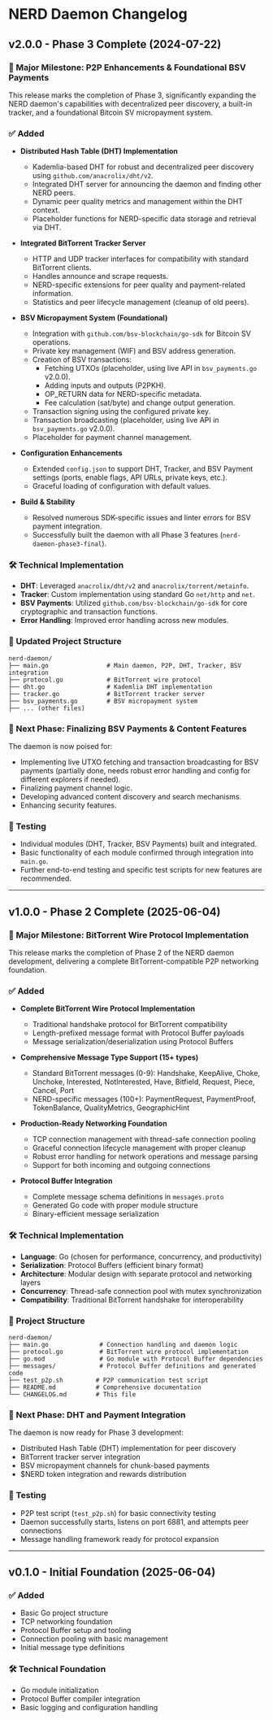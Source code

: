 # NERD Daemon Changelog

## v2.0.0 - Phase 3 Complete (2024-07-22)

### 🎉 Major Milestone: P2P Enhancements & Foundational BSV Payments

This release marks the completion of Phase 3, significantly expanding the NERD daemon's capabilities with decentralized peer discovery, a built-in tracker, and a foundational Bitcoin SV micropayment system.

### ✅ Added

-   **Distributed Hash Table (DHT) Implementation**
    -   Kademlia-based DHT for robust and decentralized peer discovery using `github.com/anacrolix/dht/v2`.
    -   Integrated DHT server for announcing the daemon and finding other NERD peers.
    -   Dynamic peer quality metrics and management within the DHT context.
    -   Placeholder functions for NERD-specific data storage and retrieval via DHT.

-   **Integrated BitTorrent Tracker Server**
    -   HTTP and UDP tracker interfaces for compatibility with standard BitTorrent clients.
    -   Handles announce and scrape requests.
    -   NERD-specific extensions for peer quality and payment-related information.
    -   Statistics and peer lifecycle management (cleanup of old peers).

-   **BSV Micropayment System (Foundational)**
    -   Integration with `github.com/bsv-blockchain/go-sdk` for Bitcoin SV operations.
    -   Private key management (WIF) and BSV address generation.
    -   Creation of BSV transactions:
        -   Fetching UTXOs (placeholder, using live API in `bsv_payments.go` v2.0.0).
        -   Adding inputs and outputs (P2PKH).
        -   OP_RETURN data for NERD-specific metadata.
        -   Fee calculation (sat/byte) and change output generation.
    -   Transaction signing using the configured private key.
    -   Transaction broadcasting (placeholder, using live API in `bsv_payments.go` v2.0.0).
    -   Placeholder for payment channel management.

-   **Configuration Enhancements**
    -   Extended `config.json` to support DHT, Tracker, and BSV Payment settings (ports, enable flags, API URLs, private keys, etc.).
    -   Graceful loading of configuration with default values.

-   **Build & Stability**
    -   Resolved numerous SDK-specific issues and linter errors for BSV payment integration.
    -   Successfully built the daemon with all Phase 3 features (`nerd-daemon-phase3-final`).

### 🛠️ Technical Implementation

-   **DHT**: Leveraged `anacrolix/dht/v2` and `anacrolix/torrent/metainfo`.
-   **Tracker**: Custom implementation using standard Go `net/http` and `net`.
-   **BSV Payments**: Utilized `github.com/bsv-blockchain/go-sdk` for core cryptographic and transaction functions.
-   **Error Handling**: Improved error handling across new modules.

### 📁 Updated Project Structure

```
nerd-daemon/
├── main.go                # Main daemon, P2P, DHT, Tracker, BSV integration
├── protocol.go            # BitTorrent wire protocol
├── dht.go                 # Kademlia DHT implementation
├── tracker.go             # BitTorrent tracker server
├── bsv_payments.go        # BSV micropayment system
├── ... (other files)
```

### 🚀 Next Phase: Finalizing BSV Payments & Content Features

The daemon is now poised for:
-   Implementing live UTXO fetching and transaction broadcasting for BSV payments (partially done, needs robust error handling and config for different explorers if needed).
-   Finalizing payment channel logic.
-   Developing advanced content discovery and search mechanisms.
-   Enhancing security features.

### 🧪 Testing

-   Individual modules (DHT, Tracker, BSV Payments) built and integrated.
-   Basic functionality of each module confirmed through integration into `main.go`.
-   Further end-to-end testing and specific test scripts for new features are recommended.

---

## v1.0.0 - Phase 2 Complete (2025-06-04)

### 🎉 Major Milestone: BitTorrent Wire Protocol Implementation

This release marks the completion of Phase 2 of the NERD daemon development, delivering a complete BitTorrent-compatible P2P networking foundation.

### ✅ Added
- **Complete BitTorrent Wire Protocol Implementation**
  - Traditional handshake protocol for BitTorrent compatibility
  - Length-prefixed message format with Protocol Buffer payloads
  - Message serialization/deserialization using Protocol Buffers
  
- **Comprehensive Message Type Support (15+ types)**
  - Standard BitTorrent messages (0-9): Handshake, KeepAlive, Choke, Unchoke, Interested, NotInterested, Have, Bitfield, Request, Piece, Cancel, Port
  - NERD-specific messages (100+): PaymentRequest, PaymentProof, TokenBalance, QualityMetrics, GeographicHint
  
- **Production-Ready Networking Foundation**
  - TCP connection management with thread-safe connection pooling
  - Graceful connection lifecycle management with proper cleanup
  - Robust error handling for network operations and message parsing
  - Support for both incoming and outgoing connections
  
- **Protocol Buffer Integration**
  - Complete message schema definitions in `messages.proto`
  - Generated Go code with proper module structure
  - Binary-efficient message serialization

### 🛠️ Technical Implementation
- **Language**: Go (chosen for performance, concurrency, and productivity)
- **Serialization**: Protocol Buffers (efficient binary format)
- **Architecture**: Modular design with separate protocol and networking layers
- **Concurrency**: Thread-safe connection pool with mutex synchronization
- **Compatibility**: Traditional BitTorrent handshake for interoperability

### 📁 Project Structure
```
nerd-daemon/
├── main.go              # Connection handling and daemon logic
├── protocol.go          # BitTorrent wire protocol implementation  
├── go.mod               # Go module with Protocol Buffer dependencies
├── messages/            # Protocol Buffer definitions and generated code
├── test_p2p.sh         # P2P communication test script
├── README.md           # Comprehensive documentation
└── CHANGELOG.md        # This file
```

### 🚀 Next Phase: DHT and Payment Integration
The daemon is now ready for Phase 3 development:
- Distributed Hash Table (DHT) implementation for peer discovery
- BitTorrent tracker server integration
- BSV micropayment channels for chunk-based payments
- $NERD token integration and rewards distribution

### 🧪 Testing
- P2P test script (`test_p2p.sh`) for basic connectivity testing
- Daemon successfully starts, listens on port 6881, and attempts peer connections
- Message handling framework ready for protocol expansion

---

## v0.1.0 - Initial Foundation (2025-06-04)

### ✅ Added
- Basic Go project structure
- TCP networking foundation
- Protocol Buffer setup and tooling
- Connection pooling with basic management
- Initial message type definitions

### 🛠️ Technical Foundation
- Go module initialization
- Protocol Buffer compiler integration
- Basic logging and configuration handling 